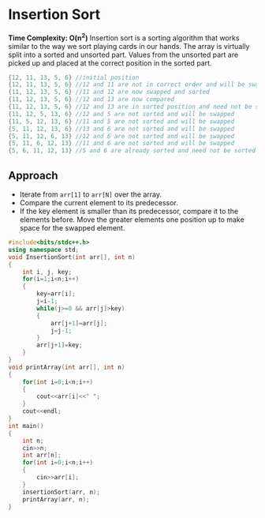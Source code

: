 # Insertion Sort
**Time Complexity: O(n<sup>2</sup>)**
Insertion sort is a sorting algorithm that works similar to the way we sort playing cards in our hands. The array is virtually split into a sorted and unsorted part. Values from the unsorted part are picked up and placed at the correct position in the sorted part.
```cpp
{12, 11, 13, 5, 6} //initial position
{12, 11, 13, 5, 6} //12 and 11 are not in correct order and will be swapped
{11, 12, 13, 5, 6} //11 and 12 are now swapped and sorted
{11, 12, 13, 5, 6} //12 and 13 are now compared
{11, 12, 13, 5, 6} //12 and 13 are in sorted position and need not be swapped
{11, 12, 5, 13, 6} //12 and 5 are not sorted and will be swapped
{11, 5, 12, 13, 6} //11 and 5 are not sorted and will be swapped
{5, 11, 12, 13, 6} //13 and 6 are not sorted and will be swapped
{5, 11, 12, 6, 13} //12 and 6 are not sorted and will be swapped
{5, 11, 6, 12, 13} //11 and 6 are not sorted and will be swapped
{5, 6, 11, 12, 13} //5 and 6 are already sorted and need not be sorted
```
## Approach
* Iterate from `arr[1]` to `arr[N]` over the array.
* Compare the current element to its predecessor.
* If the key element is smaller than its predecessor, compare it to the elements before. Move the greater elements one position up to make space for the swapped element.

```cpp
#include<bits/stdc++.h>
using namespace std;
void InsertionSort(int arr[], int n)
{
	int i, j, key;
	for(i=1;i<n;i++)
	{
		key=arr[i];
		j=i-1;
		while(j>=0 && arr[j]>key)
		{
			arr[j+1]=arr[j];
			j=j-1;
		}
		arr[j+1]=key;
	}
}
void printArray(int arr[], int n)
{
	for(int i=0;i<n;i++)
	{
		cout<<arr[i]<<" ";
	}
	cout<<endl;
}
int main()
{
	int n;
	cin>>n;
	int arr[n];
	for(int i=0;i<n;i++)
	{
		cin>>arr[i];
	}
	insertionSort(arr, n);
	printArray(arr, n);
}
```